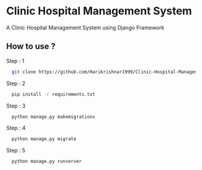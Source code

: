 
# Clinic Hospital Management System

A Clinic Hospital Management System using Django Framework

## How to use ?

Step : 1

```bash
  git clone https://github.com/Harikrishnar1999/Clinic-Hospital-Management-System-django.git
```
Step : 2

```bash
  pip install -r requirements.txt 
```
Step : 3

```bash
  python manage.py makemigrations
```
Step : 4

```bash
  python manage.py migrate
```
Step : 5

```bash
  python manage.py runserver
```


